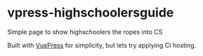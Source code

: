 # vpress-highschoolersguide

Simple page to show highschoolers the ropes into CS

Built with [VuePress](https://vuepress.vuejs.org/) for simplicity, but lets try applying CI hosting.
